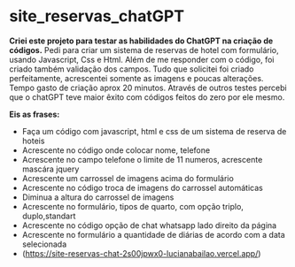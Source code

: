 # site_reservas_chatGPT

**Criei este projeto para testar as habilidades do ChatGPT na criação de códigos.** 
Pedi para criar um sistema de reservas de hotel com formulário, usando Javascript, Css e Html. 
Além de me responder com o código, foi criado também validação dos campos. Tudo que solicitei foi criado perfeitamente, acrescentei somente as imagens e poucas alterações. Tempo gasto de criação aprox 20 minutos.
Através de outros testes percebi que o chatGPT teve maior êxito com códigos feitos do zero por ele mesmo.

**Eis as frases:**
- Faça um código com javascript, html e css de um sistema de reserva de hoteis
- Acrescente no código onde colocar nome, telefone
- Acrescente no campo telefone o limite de 11 numeros, acrescente mascára jquery
- Acrescente um carrossel de imagens acima do formulário
- Acrescente no código troca de imagens do carrossel automáticas
- Diminua a altura do carrossel de imagens
- Acrescente no formulário, tipos de quarto, com opção triplo, duplo,standart
- Acrescente no código opção de chat whatsapp lado direito da página
- Acrescente no formulário a quantidade de diárias de acordo com a data selecionada
- (https://site-reservas-chat-2s00jpwx0-lucianabailao.vercel.app/)
